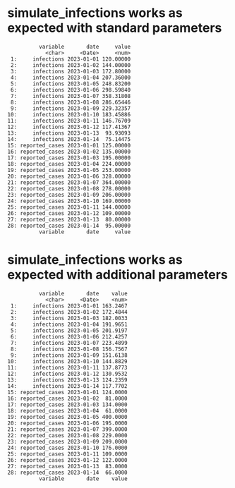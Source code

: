 # simulate_infections works as expected with standard parameters

              variable       date     value
                <char>     <Date>     <num>
     1:     infections 2023-01-01 120.00000
     2:     infections 2023-01-02 144.00000
     3:     infections 2023-01-03 172.80000
     4:     infections 2023-01-04 207.36000
     5:     infections 2023-01-05 248.83200
     6:     infections 2023-01-06 298.59840
     7:     infections 2023-01-07 358.31808
     8:     infections 2023-01-08 286.65446
     9:     infections 2023-01-09 229.32357
    10:     infections 2023-01-10 183.45886
    11:     infections 2023-01-11 146.76709
    12:     infections 2023-01-12 117.41367
    13:     infections 2023-01-13  93.93093
    14:     infections 2023-01-14  75.14475
    15: reported_cases 2023-01-01 125.00000
    16: reported_cases 2023-01-02 135.00000
    17: reported_cases 2023-01-03 195.00000
    18: reported_cases 2023-01-04 224.00000
    19: reported_cases 2023-01-05 253.00000
    20: reported_cases 2023-01-06 328.00000
    21: reported_cases 2023-01-07 364.00000
    22: reported_cases 2023-01-08 278.00000
    23: reported_cases 2023-01-09 206.00000
    24: reported_cases 2023-01-10 169.00000
    25: reported_cases 2023-01-11 144.00000
    26: reported_cases 2023-01-12 109.00000
    27: reported_cases 2023-01-13  80.00000
    28: reported_cases 2023-01-14  95.00000
              variable       date     value

# simulate_infections works as expected with additional parameters

              variable       date    value
                <char>     <Date>    <num>
     1:     infections 2023-01-01 163.2467
     2:     infections 2023-01-02 172.4844
     3:     infections 2023-01-03 182.0033
     4:     infections 2023-01-04 191.9651
     5:     infections 2023-01-05 201.9197
     6:     infections 2023-01-06 212.4257
     7:     infections 2023-01-07 223.4899
     8:     infections 2023-01-08 156.7567
     9:     infections 2023-01-09 151.6138
    10:     infections 2023-01-10 144.8829
    11:     infections 2023-01-11 137.8773
    12:     infections 2023-01-12 130.9532
    13:     infections 2023-01-13 124.2359
    14:     infections 2023-01-14 117.7702
    15: reported_cases 2023-01-01 124.0000
    16: reported_cases 2023-01-02  81.0000
    17: reported_cases 2023-01-03 134.0000
    18: reported_cases 2023-01-04  61.0000
    19: reported_cases 2023-01-05 400.0000
    20: reported_cases 2023-01-06 195.0000
    21: reported_cases 2023-01-07 399.0000
    22: reported_cases 2023-01-08 229.0000
    23: reported_cases 2023-01-09 209.0000
    24: reported_cases 2023-01-10 176.0000
    25: reported_cases 2023-01-11 109.0000
    26: reported_cases 2023-01-12 122.0000
    27: reported_cases 2023-01-13  83.0000
    28: reported_cases 2023-01-14  66.0000
              variable       date    value

